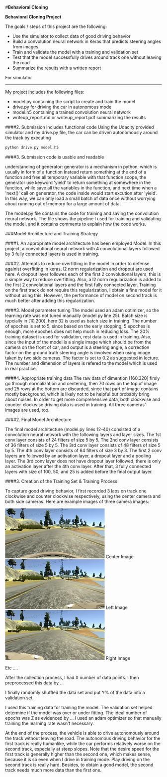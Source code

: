 #**Behavioral Cloning** 


**Behavioral Cloning Project**

The goals / steps of this project are the following:
* Use the simulator to collect data of good driving behavior
* Build a convolution neural network in Keras that predicts steering angles from images
* Train and validate the model with a training and validation set
* Test that the model successfully drives around track one without leaving the road
* Summarize the results with a written report

For simulator

[//]: # (Image References)

[image1]: ./image/center_track1.jpg "center_track1 "
[image2]: ./image/left_track1.jpg "left_track1"
[image3]: ./image/right_track1.jpg "right_track1"
[image4]: ./image/center_track2.jpg "center_track2"
[image5]: ./image/left_track2.jpg "left_track2"
[image6]: ./image/right_track2.jpg "right_track2"
[image7]: ./image/center_track2_crop.jpg "cropped center_track2"

---

My project includes the following files:
* model.py containing the script to create and train the model
* drive.py for driving the car in autonomous mode
* model.h5 containing a trained convolution neural network 
* writeup_report.md or writeup_report.pdf summarizing the results

####2. Submission includes functional code
Using the Udacity provided simulator and my drive.py file, the car can be driven autonomously around the track by executing 
```sh
python drive.py model.h5
```

####3. Submission code is usable and readable

understanding of generator:
generator is a mechanism in python, which is usually in form of a function Instead return something at the end of a function and free all temporary variable with that function scope, the generator use keyword 'yield' to return something at somewhere in the function, while save all the variables in the function, and next time when a 'next()' call on generator, the code inside would start excution after 'yield'. 
In this way, we can only load a small batch of data once without worrying about running out of memory for a large amount of data.

The model.py file contains the code for training and saving the convolution neural network. The file shows the pipeline I used for training and validating the model, and it contains comments to explain how the code works.

###Model Architecture and Training Strategy

####1. An appropriate model architecture has been employed
Model: In this project, a convolutional neural network with 4 convolutional layers followed by 3 fully connected layers is used in training. 

####2. Attempts to reduce overfitting in the model
In order to defense againist overfitting in keras, l2 norm regularization and dropout are used here. 
A dropout layer followes each of the first 2 convolutional layers, this is a simple way to reduce overfitting.
Also, a l2 norm regularization is added to the first 2 convolational layers and the first fully connected layer. Training on the first track do not require this regularization, I obtain a fine model for it without using this. However, the performance of model on second track is much better after adding this regularization.


####3. Model parameter tuning
The model used an adam optimizer, so the learning rate was not tuned manually (model.py line 25).
Batch size is typcially in [10,200], here 32 is used as batch size in training. 
The number of epoches is set to 5, since based on the early stopping, 5 epoches is enough, more epoches does not help much in reducing loss. 
The 20% training dataset is used for validation, rest data is used in training. 
Also, since the input of the model is a single image which should be from the camera on the front of car, and output is a steering angle, a correction factor on the ground truth steering angle is involved when using image taken by two side cameras. The factor is set to 0.2 as suggested in lecture.
The number and dimension of layers is refered to the model which is used in real practice. 

####4. Appropriate training data
The raw data of dimention [160.320] firsly go through normalization and centering, then 70 rows on the top of image and 25 rows at the bottom are discarded, since that part of image contains mostly background, which is likely not to be helpful but probably bring about noises. 
In order to get more comprehensive data, both clockwise and counter-clockwise driving data is used in training. All three cameras' images are used, too. 


####2. Final Model Architecture

The final model architecture (model.py lines 12-40) consisted of a convolution neural network with the following layers and layer sizes.
The 1st conv layer consists of 24 filters of size 5 by 5.
The 2nd conv layer consists of 36 filters of size 5 by 5.
The 3rd conv layer consists of 48 filters of size 5 by 5.
The 4th conv layer consists of 64 filters of size 3 by 3.
The first 2 conv layers are followed by an activation layer, a dropout layer and a pooling layer. The 3rd conv layer does not have dropout layer followed, there is only an activation layer after the 4th conv layer.
After that, 3 fully connected layers with size of 100, 50, and 25 is added before the final output layer. 

<!-- Here is a visualization of the architecture (note: visualizing the architecture is optional according to the project rubric)

![alt text][image1] -->

####3. Creation of the Training Set & Training Process

To capture good driving behavior, I first recorded 3 laps on track one clockwise and counter clockwise respectively, using the center camera and both side cameras. Here are example images of three camera images:

![alt text][image1]
Center Image
![alt text][image2]
Left Image
![alt text][image3]
Right Image

<!-- I then recorded the vehicle recovering from the left side and right sides of the road back to center so that the vehicle would learn to .... These images show what a recovery looks like starting from ... :

![alt text][image3]
![alt text][image4]
![alt text][image5]

Then I repeated this process on track two in order to get more data points.

To augment the data sat, I also flipped images and angles thinking that this would ... For example, here is an image that has then been flipped:

![alt text][image6]
![alt text][image7] -->

Etc ....

After the collection process, I had X number of data points. I then preprocessed this data by ...


I finally randomly shuffled the data set and put Y% of the data into a validation set. 

I used this training data for training the model. The validation set helped determine if the model was over or under fitting. The ideal number of epochs was Z as evidenced by ... I used an adam optimizer so that manually training the learning rate wasn't necessary.


At the end of the process, the vehicle is able to drive autonomously around the track without leaving the road. The autonomous driving behavior for the first track is really humanlike, while the car performs relatively worse on the second track, especially at steep slopes. 
Note that the desire speed for the first track is generally higher than the second one, which makes sense, because it is so even when I drive in training mode. Play driving on the second track is really hard. 
Besides, to obtain a good model, the second track needs much more data than the first one. 


